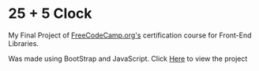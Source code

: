 
# 25 + 5 Clock

 My Final Project of [FreeCodeCamp.org's](https://www.freecodecamp.org/learn/front-end-development-libraries/) certification course for Front-End Libraries.

 Was made using BootStrap and JavaScript. Click [Here](https://yubdis.github.io/25-5-clock/) to view the project